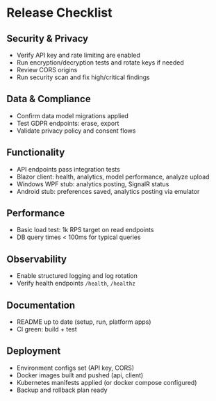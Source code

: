 # Release Checklist

## Security & Privacy
- Verify API key and rate limiting are enabled
- Run encryption/decryption tests and rotate keys if needed
- Review CORS origins
- Run security scan and fix high/critical findings

## Data & Compliance
- Confirm data model migrations applied
- Test GDPR endpoints: erase, export
- Validate privacy policy and consent flows

## Functionality
- API endpoints pass integration tests
- Blazor client: health, analytics, model performance, analyze upload
- Windows WPF stub: analytics posting, SignalR status
- Android stub: preferences saved, analytics posting via emulator

## Performance
- Basic load test: 1k RPS target on read endpoints
- DB query times < 100ms for typical queries

## Observability
- Enable structured logging and log rotation
- Verify health endpoints `/health`, `/healthz`

## Documentation
- README up to date (setup, run, platform apps)
- CI green: build + test

## Deployment
- Environment configs set (API key, CORS)
- Docker images built and pushed (api, client)
- Kubernetes manifests applied (or docker compose configured)
- Backup and rollback plan ready